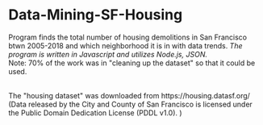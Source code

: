 # Data-Mining-SF-Housing
Program finds the total number of housing demolitions in San Francisco btwn 2005-2018 and which neighborhood it is in with data trends.
<em>The program is written in Javascript and utilizes Node.js, JSON.</em>
<br>
Note: 70% of the work was in "cleaning up the dataset" so that it could be used.

<br>
The "housing dataset" was downloaded from https://housing.datasf.org/ <br>
(Data released by the City and County of San Francisco is licensed under the Public Domain Dedication License (PDDL v1.0). )
